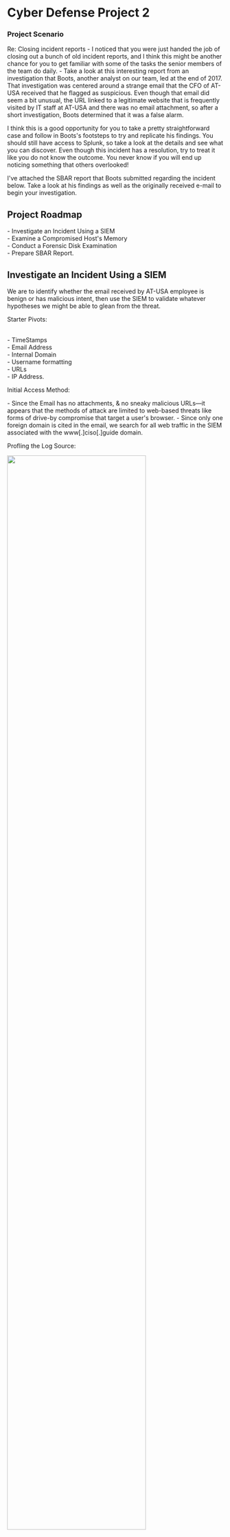 
<h1>Cyber Defense Project 2</h1>


<h3>Project Scenario</h3>
Re: Closing incident reports
- I noticed that you were just handed the job of closing out a bunch of old incident reports, and I think this might be another chance for you to get familiar with some of the tasks the senior members of the team do daily.
- Take a look at this interesting report from an investigation that Boots, another analyst on our team, led at the end of 2017. That investigation was centered around a strange email that the CFO of AT-USA received that he flagged as suspicious. Even though that email did seem a bit unusual, the URL linked to a legitimate website that is frequently visited by IT staff at AT-USA and there was no email attachment, so after a short investigation, Boots determined that it was a false alarm.

I think this is a good opportunity for you to take a pretty straightforward case and follow in Boots's footsteps to try and replicate his findings. You should still have access to Splunk, so take a look at the details and see what you can discover. Even though this incident has a resolution, try to treat it like you do not know the outcome. You never know if you will end up noticing something that others overlooked!

I've attached the SBAR report that Boots submitted regarding the incident below. Take a look at his findings as well as the originally received e-mail to begin your investigation.

 



<h2>Project Roadmap</h2>
- Investigate an Incident Using a SIEM <br>
- Examine a Compromised Host's Memory <br>
- Conduct a Forensic Disk Examination <br>
- Prepare SBAR Report.

<h2>Investigate an Incident Using a SIEM</h2>
<p>We are to identify whether the  email received by AT-USA employee is benign or has malicious intent, then use the SIEM to validate whatever hypotheses we might be able to glean from the threat.</p>
<b></b><p>Starter Pivots: </p> <br>
- TimeStamps <br>
- Email Address <br>
- Internal Domain <br>
- Username formatting <br> 
- URLs <br>
- IP Address.
<p>Initial Access Method:</p>
- Since the Email has no attachments, & no sneaky malicious URLs—it appears that the methods of attack are limited to web-based threats like forms of drive-by compromise that target a user's browser.
- Since only one foreign domain is cited in the email, we search for all web traffic in the SIEM associated with the www[.]ciso[.]guide domain. <br>

<p>Profling the Log Source: </p>

<img src="" height="80%" width="80%" alt=""/>

<h2>Hunting down information on Malware using OSNIT</h2>

Getting a bird's-eye view of the malware sample using Virus Total <br>
<img src="" height="80%" width="80%" alt=""/>

 Use a Sandbox to perform hybrid analysis <br>
<img src="" height="80%" width="80%" alt=""/>

 Dig in deeper using threat intelligence <br>
<img src="" height="80%" width="80%" alt=""/>

Applying OSINT to the investigation <br>
<img src="" height="80%" width="80%" alt=""/>




<h2>Examine a Compromised Host's Memory with Volatility and Atom</h3>

 Investigate Process (with pslist, psscan, and pstree) <br>
<img src="" height="80%" width="80%" alt=""/>

inspect Network Activity (with netscan) <br>
<img src="" height="80%" width="80%" alt=""/>

Identify Ramnit Injected DLLs: <br>

There are three injected DLLs involved with Ramnit: rmnsoft.dll, modules.dll, and hooker.dll.


<h2>Conduct a Forensic Disk Examination with autopsy</h2>
- Get started with Autopsy <br>
- Explore the Filesystem <br>
- Investigate within Autopsy <br>
-Extract and Analyze Registry Hiv using Registry Explorer.

<h2>Tools and Technologies Used</h2>
- Volatility and Atom <br>
- Splunk <br>
- Autopsy<br>
- Registry Explorer
- Amazon WorkSpaces as Virtual Machine 
